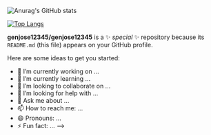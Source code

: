 ![Anurag's GitHub stats](https://github-readme-stats.vercel.app/api?username=genjose12345&show_icons=true&theme=radical)

[![Top Langs](https://github-readme-stats.vercel.app/api/top-langs/?username=genjose12345&show_icons=true&theme=radical)](https://github.com/anuraghazra/github-readme-stats)

**genjose12345/genjose12345** is a ✨ _special_ ✨ repository because its `README.md` (this file) appears on your GitHub profile.

Here are some ideas to get you started:

- 🔭 I’m currently working on ...
- 🌱 I’m currently learning ...
- 👯 I’m looking to collaborate on ...
- 🤔 I’m looking for help with ...
- 💬 Ask me about ...
- 📫 How to reach me: ...
- 😄 Pronouns: ...
- ⚡ Fun fact: ...
-->
